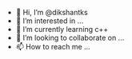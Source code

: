 - 👋 Hi, I’m @dikshantks
- 👀 I’m interested in ...
- 🌱 I’m currently learning c++
- 💞️ I’m looking to collaborate on ...
- 📫 How to reach me ...

<!---
dikshantks/dikshantks is a ✨ special ✨ repository because its `README.md` (this file) appears on your GitHub profile.
You can click the Preview link to take a look at your changes.
--->
